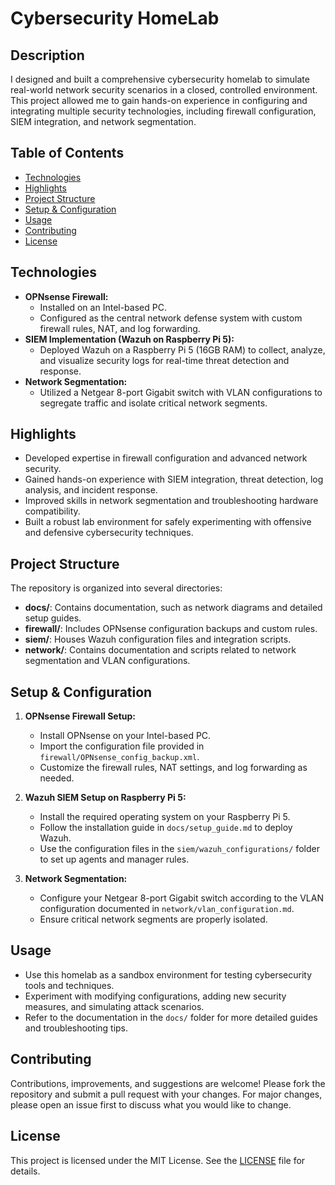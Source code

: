 # Cybersecurity HomeLab

## Description
I designed and built a comprehensive cybersecurity homelab to simulate real-world network security scenarios in a closed, controlled environment. This project allowed me to gain hands-on experience in configuring and integrating multiple security technologies, including firewall configuration, SIEM integration, and network segmentation.

## Table of Contents
- [Technologies](#technologies)
- [Highlights](#highlights)
- [Project Structure](#project-structure)
- [Setup & Configuration](#setup--configuration)
- [Usage](#usage)
- [Contributing](#contributing)
- [License](#license)

## Technologies
- **OPNsense Firewall:**  
  - Installed on an Intel-based PC.  
  - Configured as the central network defense system with custom firewall rules, NAT, and log forwarding.
- **SIEM Implementation (Wazuh on Raspberry Pi 5):**  
  - Deployed Wazuh on a Raspberry Pi 5 (16GB RAM) to collect, analyze, and visualize security logs for real-time threat detection and response.
- **Network Segmentation:**  
  - Utilized a Netgear 8-port Gigabit switch with VLAN configurations to segregate traffic and isolate critical network segments.

## Highlights
- Developed expertise in firewall configuration and advanced network security.
- Gained hands-on experience with SIEM integration, threat detection, log analysis, and incident response.
- Improved skills in network segmentation and troubleshooting hardware compatibility.
- Built a robust lab environment for safely experimenting with offensive and defensive cybersecurity techniques.

## Project Structure
The repository is organized into several directories:
- **docs/**: Contains documentation, such as network diagrams and detailed setup guides.
- **firewall/**: Includes OPNsense configuration backups and custom rules.
- **siem/**: Houses Wazuh configuration files and integration scripts.
- **network/**: Contains documentation and scripts related to network segmentation and VLAN configurations.

## Setup & Configuration
1. **OPNsense Firewall Setup:**
   - Install OPNsense on your Intel-based PC.
   - Import the configuration file provided in `firewall/OPNsense_config_backup.xml`.
   - Customize the firewall rules, NAT settings, and log forwarding as needed.

2. **Wazuh SIEM Setup on Raspberry Pi 5:**
   - Install the required operating system on your Raspberry Pi 5.
   - Follow the installation guide in `docs/setup_guide.md` to deploy Wazuh.
   - Use the configuration files in the `siem/wazuh_configurations/` folder to set up agents and manager rules.

3. **Network Segmentation:**
   - Configure your Netgear 8-port Gigabit switch according to the VLAN configuration documented in `network/vlan_configuration.md`.
   - Ensure critical network segments are properly isolated.

## Usage
- Use this homelab as a sandbox environment for testing cybersecurity tools and techniques.
- Experiment with modifying configurations, adding new security measures, and simulating attack scenarios.
- Refer to the documentation in the `docs/` folder for more detailed guides and troubleshooting tips.

## Contributing
Contributions, improvements, and suggestions are welcome! Please fork the repository and submit a pull request with your changes. For major changes, please open an issue first to discuss what you would like to change.

## License
This project is licensed under the MIT License. See the [LICENSE](LICENSE) file for details.
